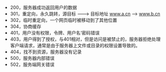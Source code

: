 - 200，服务器成功返回用户的数据
- 301，重定向，永久跳转，源目标 ---> 目标地址 www.a.cn --> www.b.cn
- 302，临时重定向，一个网页临时被移动到了其他位置
- 304，协商缓存
- 401，用户没有权限，令牌、用户名‘密码错误
- 403，用户得到了授权，与401相对，但是访问是被禁止的，服务器拒绝处理客户端请求，通常是由于服务器上文件或目录的权限设置导致的。
- 404，找不到资源，服务器没有记录
- 500，服务器内部错误
- 502，服务端网关错误

